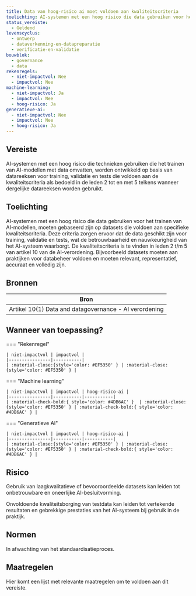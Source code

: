 ```yaml
---
title: Data van hoog-risico ai moet voldoen aan kwaliteitscriteria
toelichting: AI-systemen met een hoog risico die data gebruiken voor het trainen van AI-modellen, moeten gebaseerd zijn op datasets die voldoen aan specifieke kwaliteitscriteria. Deze criteria zorgen ervoor dat de data geschikt zijn voor training, validatie en tests, wat de betrouwbaarheid en nauwkeurigheid van het AI-systeem waarborgt. De kwaliteitscriteria is te vinden in leden 2 t/m 5 van artikel 10 van de AI-verordening. Bijvoorbeeld datasets moeten aan praktijken voor databeheer voldoen en moeten relevant, representatief, accuraat en volledig zijn.
status_vereiste:
  - Geldend
levenscyclus:
  - ontwerp
  - dataverkenning-en-datapreparatie
  - verificatie-en-validatie
bouwblok:
  - governance
  - data
rekenregels:
  - niet-impactvol: Nee
  - impactvol: Nee
machine-learning:
  - niet-impactvol: Ja
  - impactvol: Nee
  - hoog-risico: Ja
generatieve-ai:
  - niet-impactvol: Nee
  - impactvol: Nee
  - hoog-risico: Ja
---
```


<!-- tags -->

## Vereiste

AI-systemen met een hoog risico die technieken gebruiken die het trainen van AI-modellen met data omvatten, worden ontwikkeld op basis van datareeksen voor training, validatie en tests die voldoen aan de kwaliteitscriteria als bedoeld in de leden 2 tot en met 5 telkens wanneer dergelijke datareeksen worden gebruikt.

## Toelichting

AI-systemen met een hoog risico die data gebruiken voor het trainen van AI-modellen, moeten gebaseerd zijn op datasets die voldoen aan specifieke kwaliteitscriteria.
Deze criteria zorgen ervoor dat de data geschikt zijn voor training, validatie en tests, wat de betrouwbaarheid en nauwkeurigheid van het AI-systeem waarborgt.
De kwaliteitscriteria is te vinden in leden 2 t/m 5 van artikel 10 van de AI-verordening.
Bijvoorbeeld datasets moeten aan praktijken voor databeheer voldoen en moeten relevant, representatief, accuraat en volledig zijn.

## Bronnen

| Bron                                                   |
| ------------------------------------------------------ |
| Artikel 10(1) Data and datagovernance - AI verordening |

## Wanneer van toepassing?

=== "Rekenregel"

    | niet-impactvol | impactvol |
    |----------------|-----------|
    | :material-close:{style='color: #EF5350' } | :material-close:{style='color: #EF5350' } |

=== "Machine learning"

    | niet-impactvol | impactvol | hoog-risico-ai |
    |----------------|-----------|-----------|
    | :material-check-bold:{ style='color: #4DB6AC' }  | :material-close:{style='color: #EF5350' } | :material-check-bold:{ style='color: #4DB6AC' } |

=== "Generatieve AI"

    | niet-impactvol | impactvol | hoog-risico-ai |
    |----------------|-----------|-----------|
    | :material-close:{style='color: #EF5350' } | :material-close:{style='color: #EF5350' } | :material-check-bold:{ style='color: #4DB6AC' } |

## Risico

Gebruik van laagkwalitatieve of bevooroordeelde datasets kan leiden tot onbetrouwbare en oneerlijke AI-besluitvorming.

Onvoldoende kwaliteitsborging van testdata kan leiden tot vertekende resultaten en gebrekkige prestaties van het AI-systeem bij gebruik in de praktijk.

## Normen

In afwachting van het standaardisatieproces.

## Maatregelen

Hier komt een lijst met relevante maatregelen om te voldoen aan dit vereiste.
